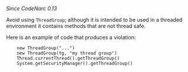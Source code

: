 
*Since CodeNarc 0.13*

Avoid using `ThreadGroup`; although it is intended to be used in a threaded environment it contains methods
that are not thread safe.

Here is an example of code that produces a violation:

```
    new ThreadGroup("...")
    new ThreadGroup(tg, "my thread group")
    Thread.currentThread().getThreadGroup()
    System.getSecurityManager().getThreadGroup()
```
